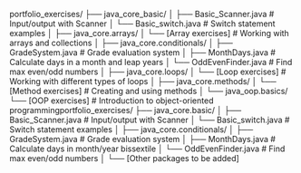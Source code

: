 portfolio_exercises/
├── java_core_basic/
│   ├── Basic_Scanner.java     # Input/output with Scanner
│   └── Basic_switch.java      # Switch statement examples
│
├── java_core.arrays/
│   └── [Array exercises]      # Working with arrays and collections
│
├── java_core.conditionals/
│   ├── GradeSystem.java       # Grade evaluation system
│   ├── MonthDays.java         # Calculate days in a month and leap years
│   └── OddEvenFinder.java     # Find max even/odd numbers
│
├── java_core.loops/
│   └── [Loop exercises]       # Working with different types of loops
│
├── java_core.methods/
│   └── [Method exercises]     # Creating and using methods
│
└── java_oop.basics/
    └── [OOP exercises]        # Introduction to object-oriented programmingportfolio_exercises/
├── java_core.basic/
│   ├── Basic_Scanner.java     # Input/output with Scanner
│   └── Basic_switch.java      # Switch statement examples
│
├── java_core.conditionals/
│   ├── GradeSystem.java       # Grade evaluation system
│   ├── MonthDays.java         # Calculate days in month/year bissextile
│   └── OddEvenFinder.java     # Find max even/odd numbers
│
└── [Other packages to be added]